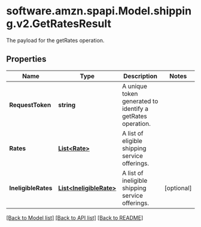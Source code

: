 # software.amzn.spapi.Model.shipping.v2.GetRatesResult
The payload for the getRates operation.

## Properties

Name | Type | Description | Notes
------------ | ------------- | ------------- | -------------
**RequestToken** | **string** | A unique token generated to identify a getRates operation. | 
**Rates** | [**List&lt;Rate&gt;**](Rate.md) | A list of eligible shipping service offerings. | 
**IneligibleRates** | [**List&lt;IneligibleRate&gt;**](IneligibleRate.md) | A list of ineligible shipping service offerings. | [optional] 

[[Back to Model list]](../README.md#documentation-for-models) [[Back to API list]](../README.md#documentation-for-api-endpoints) [[Back to README]](../README.md)

